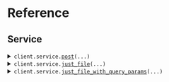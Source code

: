 # Reference
## Service
<details><summary><code>client.service.<a href="src/seed/service/client.py">post</a>(...)</code></summary>
<dl>
<dd>

#### 🔌 Usage

<dl>
<dd>

<dl>
<dd>

```python
from seed import SeedFileUpload

client = SeedFileUpload(
    base_url="https://yourhost.com/path/to/api",
)
client.service.post()

```
</dd>
</dl>
</dd>
</dl>

#### ⚙️ Parameters

<dl>
<dd>

<dl>
<dd>

**integer:** `int` 
    
</dd>
</dl>

<dl>
<dd>

**file:** `from __future__ import annotations

core.File` — See core.File for more documentation
    
</dd>
</dl>

<dl>
<dd>

**file_list:** `from __future__ import annotations

typing.List[core.File]` — See core.File for more documentation
    
</dd>
</dl>

<dl>
<dd>

**list_of_objects:** `typing.List[MyObject]` 
    
</dd>
</dl>

<dl>
<dd>

**maybe_string:** `typing.Optional[str]` 
    
</dd>
</dl>

<dl>
<dd>

**maybe_file:** `from __future__ import annotations

typing.Optional[core.File]` — See core.File for more documentation
    
</dd>
</dl>

<dl>
<dd>

**maybe_file_list:** `from __future__ import annotations

typing.Optional[typing.List[core.File]]` — See core.File for more documentation
    
</dd>
</dl>

<dl>
<dd>

**maybe_integer:** `typing.Optional[int]` 
    
</dd>
</dl>

<dl>
<dd>

**optional_list_of_strings:** `typing.Optional[typing.List[str]]` 
    
</dd>
</dl>

<dl>
<dd>

**optional_metadata:** `typing.Optional[typing.Optional[typing.Any]]` 
    
</dd>
</dl>

<dl>
<dd>

**optional_object_type:** `typing.Optional[ObjectType]` 
    
</dd>
</dl>

<dl>
<dd>

**optional_id:** `typing.Optional[Id]` 
    
</dd>
</dl>

<dl>
<dd>

**request_options:** `typing.Optional[RequestOptions]` — Request-specific configuration.
    
</dd>
</dl>
</dd>
</dl>


</dd>
</dl>
</details>

<details><summary><code>client.service.<a href="src/seed/service/client.py">just_file</a>(...)</code></summary>
<dl>
<dd>

#### 🔌 Usage

<dl>
<dd>

<dl>
<dd>

```python
from seed import SeedFileUpload

client = SeedFileUpload(
    base_url="https://yourhost.com/path/to/api",
)
client.service.just_file()

```
</dd>
</dl>
</dd>
</dl>

#### ⚙️ Parameters

<dl>
<dd>

<dl>
<dd>

**file:** `from __future__ import annotations

core.File` — See core.File for more documentation
    
</dd>
</dl>

<dl>
<dd>

**request_options:** `typing.Optional[RequestOptions]` — Request-specific configuration.
    
</dd>
</dl>
</dd>
</dl>


</dd>
</dl>
</details>

<details><summary><code>client.service.<a href="src/seed/service/client.py">just_file_with_query_params</a>(...)</code></summary>
<dl>
<dd>

#### 🔌 Usage

<dl>
<dd>

<dl>
<dd>

```python
from seed import SeedFileUpload

client = SeedFileUpload(
    base_url="https://yourhost.com/path/to/api",
)
client.service.just_file_with_query_params(
    maybe_string="string",
    integer=1,
    maybe_integer=1,
    list_of_strings="string",
    optional_list_of_strings="string",
)

```
</dd>
</dl>
</dd>
</dl>

#### ⚙️ Parameters

<dl>
<dd>

<dl>
<dd>

**integer:** `int` 
    
</dd>
</dl>

<dl>
<dd>

**list_of_strings:** `typing.Union[str, typing.Sequence[str]]` 
    
</dd>
</dl>

<dl>
<dd>

**file:** `from __future__ import annotations

core.File` — See core.File for more documentation
    
</dd>
</dl>

<dl>
<dd>

**maybe_string:** `typing.Optional[str]` 
    
</dd>
</dl>

<dl>
<dd>

**maybe_integer:** `typing.Optional[int]` 
    
</dd>
</dl>

<dl>
<dd>

**optional_list_of_strings:** `typing.Optional[typing.Union[str, typing.Sequence[str]]]` 
    
</dd>
</dl>

<dl>
<dd>

**request_options:** `typing.Optional[RequestOptions]` — Request-specific configuration.
    
</dd>
</dl>
</dd>
</dl>


</dd>
</dl>
</details>

